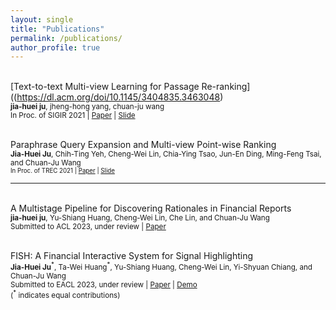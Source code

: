 ```yaml
---
layout: single
title: "Publications"
permalink: /publications/
author_profile: true
---
```

<br>[Text-to-text Multi-view Learning for Passage Re-ranking]((https://dl.acm.org/doi/10.1145/3404835.3463048)
<br><sub>**jia-huei ju**, jheng-hong yang, chuan-ju wang</sub>
<br><sub> In Proc. of SIGIR 2021 | [Paper](https://dylanjoo.github.io/files/t5.multiview.paper.pdf) | [Slide](https://dylanjoo.github.io/files/t5.multiview.slide.pdf)</sub>


<br>Paraphrase Query Expansion and Multi-view Point-wise Ranking
<br><sub>**Jia-Huei Ju**, Chih-Ting Yeh, Cheng-Wei Lin, Chia-Ying Tsao, Jun-En Ding, Ming-Feng Tsai, and Chuan-Ju Wang
<br><sub> In Proc. of TREC 2021  | [Paper](https://dl.acm.org/doi/10.1145/3404835.3463048) | [Slide](https://dylanjoo.github.io/files/trec.cast.2021.slide.pdf)</sub>

--- 
<br>A Multistage Pipeline for Discovering Rationales in Financial Reports
<br><sub>**jia-huei ju**, Yu-Shiang Huang, Cheng-Wei Lin, Che Lin, and Chuan-Ju Wang</sub>
<br><sub> Submitted to ACL 2023, under review | [Paper](https://dylanjoo.github.io/files/fin.sig.hl.pdf) </sub>

<br>FISH: A Financial Interactive System for Signal Highlighting
<br><sub>**Jia-Huei Ju**<sup>\*</sup>, Ta-Wei Huang<sup>\*</sup>, Yu-Shiang Huang, Cheng-Wei Lin, Yi-Shyuan Chiang, and Chuan-Ju Wang </sub>
<br><sub> Submitted to EACL 2023, under review | [Paper](https://dylanjoo.github.io/files/fish.paper.pdf) | [Demo](https://fish-web-fish.de.r.appspot.com/) </sub>
<br><sub>(<sup>\*</sup> indicates equal contributions)</sub>

<!-- {% if author.googlescholar %} -->
<!--   You can also find my articles on <u><a href="{{author.googlescholar}}">my Google Scholar profile</a>.</u> -->
<!-- {% endif %} -->
<!--  -->
<!-- {% include base_path %} -->
<!--  -->
<!-- {% for post in site.publications reversed %} -->
<!--   {% include archive-single.html %} -->
<!-- {% endfor %} -->
